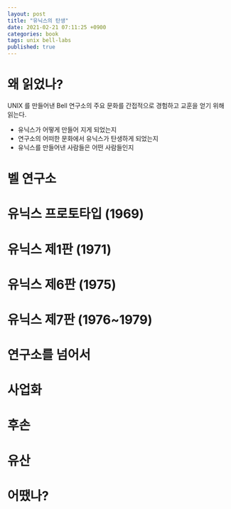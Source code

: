 ```yaml
---
layout: post
title: "유닉스의 탄생"
date: 2021-02-21 07:11:25 +0900
categories: book
tags: unix bell-labs
published: true
---
```


# 왜 읽었나?

UNIX 를 만들어낸 Bell 연구소의 주요 문화를 간접적으로 경험하고 교훈을 얻기 위해 읽는다.

- 유닉스가 어떻게 만들어 지게 되었는지
- 연구소의 어떠한 문화에서 유닉스가 탄생하게 되었는지
- 유닉스를 만들어낸 사람들은 어떤 사람들인지

# 벨 연구소

# 유닉스 프로토타입 (1969)

# 유닉스 제1판 (1971)

# 유닉스 제6판 (1975)

# 유닉스 제7판 (1976~1979)

# 연구소를 넘어서

# 사업화

# 후손

# 유산

# 어땠나?
